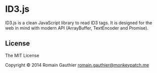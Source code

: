 ID3.js
======

ID3.js is a clean JavaScript library to read ID3 tags. It is designed
for the web in mind with modern API (ArrayBuffer, TextEncoder and Promise).

License
-------

The MIT License

Copyright © 2014 Romain Gauthier <romain.gauthier@monkeypatch.me>

